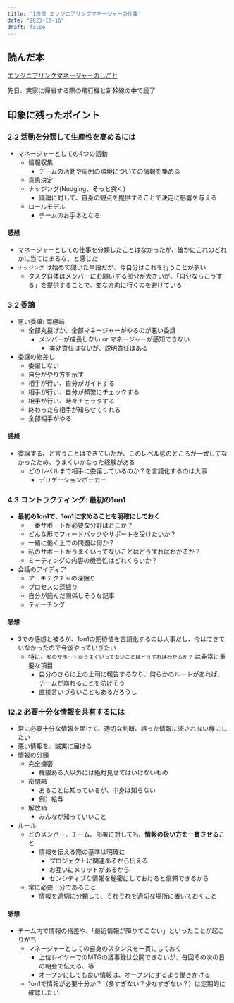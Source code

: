 ```yaml
---
title: '1日目 エンジニアリングマネージャーの仕事'
date: "2023-10-16"
draft: false
---
```


## 読んだ本

[エンジニアリングマネージャーのしごと](https://www.oreilly.co.jp/books/9784873119946/)

先日、実家に帰省する際の飛行機と新幹線の中で読了

## 印象に残ったポイント

### 2.2 活動を分類して生産性を高めるには

- マネージャーとしての4つの活動
  - 情報収集
    - チームの活動や周囲の環境についての情報を集める
  - 意思決定
  - ナッジング(Nudging、そっと突く)
    - 議論に対して、自身の観点を提供することで決定に影響を与える
  - ロールモデル
    - チームのお手本となる

#### 感想

- マネージャーとしての仕事を分類したことはなかったが、確かにこれのどれかに当てはまるな、と感じた
- `ナッジング` は始めて聞いた単語だが、今自分はこれを行うことが多い
  - タスク自体はメンバーにお願いする部分が大きいが、「自分ならこうする」を提供することで、変な方向に行くのを避けている

### 3.2 委譲

- 悪い委譲: 両極端
  - 全部丸投げか、全部マネージャーがやるのが悪い委譲
    - メンバーが成長しない or マネージャーが感知できない
      - 実効責任はないが、説明責任はある
- 委譲の物差し
  - 委譲しない
  - 自分がやり方を示す
  - 相手が行い、自分がガイドする
  - 相手が行い、自分が頻繁にチェックする
  - 相手が行い、時々チェックする
  - 終わったら相手が知らせてくれる
  - 全部相手がやる

#### 感想

- 委譲する、と言うことはできていたが、このレベル感のところが一致してなかったため、うまくいかなった経験がある
  - どのレベルまで相手に委譲しているのか？を言語化するのは大事
    - デリゲーションポーカー

### 4.3 コントラクティング: 最初の1on1

- **最初の1on1で、1on1に求めることを明確にしておく**
  - 一番サポートが必要な分野はどこか？
  - どんな形でフィードバックやサポートを受けたいか？
  - 一緒に働く上での問題は何か？
  - 私のサポートがうまくいってないことはどうすればわかるか？
  - ミーティングの内容の機密性はどれくらいか？
- 会話のアイディア
  - アーキテクチャの深掘り
  - プロセスの深掘り
  - 自分が読んだ関係しそうな記事
  - ティーチング

#### 感想

- 3での感想と被るが、1on1の期待値を言語化するのは大事だし、今はできていなかったので今後やっていきたい
  - 特に、`私のサポートがうまくいってないことはどうすればわかるか？` は非常に重要な項目
    - 自分のさらに上の上司に報告するなり、何らかのルートがあれば、チームが崩れることを防げそう
    - 直接言いづらいこともあるだろうし

### 12.2 必要十分な情報を共有するには

- 常に必要十分な情報を届けて、適切な判断、誤った情報に流されない様にしたい
- 悪い情報を、誠実に届ける
- 情報の分類
  - 完全機密
    - 権限ある人以外には絶対見せてはいけないもの
  - 密閉箱
    - あることは知っているが、中身は知らない
    - 例）給与
  - 解放箱
    - みんなが知っていいこと
- ルール
  - どのメンバー、チーム、部署に対しても、**情報の扱い方を一貫させる**こと
    - 情報を伝える際の基準は明確に
      - プロジェクトに関連あるから伝える
      - お互いにメリットがあるから
      - センシティブな情報を秘密にしておけると信頼できるから
  - 常に必要十分であること
    - 情報を適切に分類して、それぞれを適切な場所に置いておくこと

#### 感想

- チーム内で情報の格差や、「最近情報が降りてこない」といったことが起こりがち
  - マネージャーとしての自身のスタンスを一貫にしておく
    - 上位レイヤーでのMTGの議事録は公開できないが、毎回その次の日の朝会で伝える、等
    - オープンにしても良い情報は、オープンにするよう働きかける
  - 1on1で情報が必要十分か？（多すぎない？少なすぎない？）は定期的に確認したい

